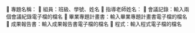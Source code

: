  專題名稱：
 組員：班級、學號、姓名
 指導老師姓名：
 會議記錄：輸入兩個會議紀錄電子檔的檔名
 畢業專題計畫書：輸入畢業專題計畫書電子檔的檔名
 成果報告書：輸入成果報告書電子檔的檔名
 程式：輸入程式電子檔的檔名
